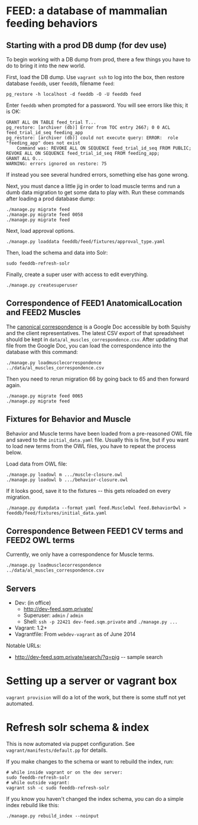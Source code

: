 FEED: a database of mammalian feeding behaviors
====

Starting with a prod DB dump (for dev use)
----

To begin working with a DB dump from prod, there a few things you have to do to bring it into the new world. 

First, load the DB dump. Use `vagrant ssh` to log into the box, then restore database `feeddb`, user `feeddb`, filename `feed`:

```
pg_restore -h localhost -d feeddb -O -U feeddb feed
```

Enter `feeddb` when prompted for a password. You will see errors like this; it is OK:

```
GRANT ALL ON TABLE feed_trial T...
pg_restore: [archiver (db)] Error from TOC entry 2667; 0 0 ACL feed_trial_id_seq feeding_app
pg_restore: [archiver (db)] could not execute query: ERROR:  role "feeding_app" does not exist
    Command was: REVOKE ALL ON SEQUENCE feed_trial_id_seq FROM PUBLIC;
REVOKE ALL ON SEQUENCE feed_trial_id_seq FROM feeding_app;
GRANT ALL O...
WARNING: errors ignored on restore: 75
```

If instead you see several hundred errors, something else has gone wrong.

Next, you must dance a little jig in order to load muscle terms and run a dumb data migration to get some data to play with. Run these commands after loading a prod database dump:

```
./manage.py migrate feed
./manage.py migrate feed 0058
./manage.py migrate feed
```

Next, load approval options.

```
./manage.py loaddata feeddb/feed/fixtures/approval_type.yaml
```

Then, load the schema and data into Solr:

`sudo feeddb-refresh-solr`

Finally, create a super user with access to edit everything. 

`./manage.py createsuperuser`

Correspondence of FEED1 AnatomicalLocation and FEED2 Muscles
----

The [canonical correspondence](https://docs.google.com/a/squishymedia.com/spreadsheets/d/1CU8Gw7ukyt0q4AHRAJ6b5HgrNukjALCVTdlQ-7dgABI/edit#gid=0) is a Google Doc accessible by both Squishy and the client representatives. The latest CSV export of that spreadsheet should be kept in `data/al_muscles_correspondence.csv`. After updating that file from the Google Doc, you can load the correspondence into the database with this command:

```
./manage.py loadmusclecorrespondence ../data/al_muscles_correspondence.csv
```

Then you need to rerun migration 66 by going back to 65 and then forward again.

```
./manage.py migrate feed 0065
./manage.py migrate feed
```

Fixtures for Behavior and Muscle
----

Behavior and Muscle terms have been loaded from a pre-reasoned OWL file and saved to the `initial_data.yaml` file. Usually this is fine, but if you want to load new terms from the OWL files, you have to repeat the process below.

Load data from OWL file:

```
./manage.py loadowl m .../muscle-closure.owl
./manage.py loadowl b .../behavior-closure.owl
```

If it looks good, save it to the fixtures -- this gets reloaded on every migration.

```
./manage.py dumpdata --format yaml feed.MuscleOwl feed.BehaviorOwl > feeddb/feed/fixtures/initial_data.yaml
```

Correspondence Between FEED1 CV terms and FEED2 OWL terms
----

Currently, we only have a correspondence for Muscle terms.

```
./manage.py loadmusclecorrespondence ../data/al_muscles_correspondence.csv
```

Servers
----

 * Dev: (in office)
   * http://dev-feed.sqm.private/ 
   * Superuser: `admin` / `admin`
   * Shell: `ssh -p 22421 dev-feed.sqm.private` and `./manage.py ...`
 * Vagrant: 1.2+
 * Vagrantfile: From `webdev-vagrant` as of June 2014

Notable URLs:

 * http://dev-feed.sqm.private/search/?q=pig -- sample search

Setting up a server or vagrant box
====

`vagrant provision` will do a lot of the work, but there is some stuff not yet
automated.


Refresh solr schema & index
====

This is now automated via puppet configuration. See `vagrant/manifests/default.pp` for details.

If you make changes to the schema or want to rebuild the index, run:

```
# while inside vagrant or on the dev server:
sudo feeddb-refresh-solr
# while outside vagrant:
vagrant ssh -c sudo feeddb-refresh-solr
```

If you know you haven't changed the index schema, you can do a simple index rebuild like this:

```
./manage.py rebuild_index --noinput
```
